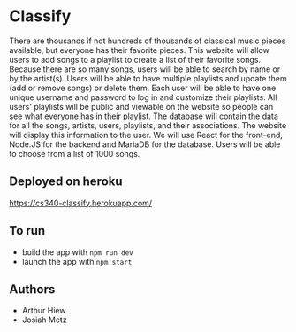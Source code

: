 # Classify
There are thousands if not hundreds of thousands of classical music pieces available, but everyone has their favorite pieces. This website will allow users to add songs to a playlist to create a list of their favorite songs. Because there are so many songs, users will be able to search by name or by the artist(s). Users will be able to have multiple playlists and update them (add or remove songs) or delete them. Each user will be able to have one unique username and password to log in and customize their playlists. All users' playlists will be public and viewable on the website so people can see what everyone has in their playlist.  The database will contain the data for all the songs, artists, users, playlists, and their associations. The website will display this information to the user. We will use React for the front-end, Node.JS for the backend and MariaDB for the database. Users will be able to choose from a list of 1000 songs.

## Deployed on heroku 
https://cs340-classify.herokuapp.com/

## To run
* build the app with `npm run dev`
* launch the app with `npm start`

## Authors
* Arthur Hiew
* Josiah Metz

